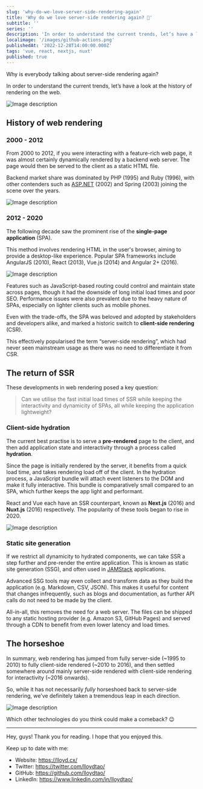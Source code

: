 ```yaml
---
slug: 'why-do-we-love-server-side-rendering-again'
title: 'Why do we love server-side rendering again? 🤯'
subtitle: ''
series: ''
description: 'In order to understand the current trends, let’s have a look at the history of rendering on the web.'
localimage: '/images/github-actions.png'
publishedAt: '2022-12-28T14:00:00.000Z'
tags: 'vue, react, nextjs, nuxt'
published: true
---
```


Why is everybody talking about server-side rendering again?

In order to understand the current trends, let’s have a look at the history of rendering on the web.

![Image description](https://dev-to-uploads.s3.amazonaws.com/uploads/articles/05gnnv287aesdv1m6klb.png)

## History of web rendering

### 2000 - 2012

From 2000 to 2012, if you were interacting with a feature-rich web page, it was almost certainly dynamically rendered by a backend web server. The page would then be served to the client as a static HTML file.

Backend market share was dominated by PHP (1995) and Ruby (1996), with other contenders such as [ASP.NET](http://asp.net/) (2002) and Spring (2003) joining the scene over the years.

![Image description](https://dev-to-uploads.s3.amazonaws.com/uploads/articles/4xaoin5putmp1mzr3t2k.png)

### 2012 - 2020

The following decade saw the prominent rise of the **single-page application** (SPA).

This method involves rendering HTML in the user's browser, aiming to provide a desktop-like experience. Popular SPA frameworks include AngularJS (2010), React (2013), Vue.js (2014) and Angular 2+ (2016).

![Image description](https://dev-to-uploads.s3.amazonaws.com/uploads/articles/jtn9p9z5ntrd3bciy9e3.png)

Features such as JavaScript-based routing could control and maintain state across pages, though it had the downside of long initial load times and poor SEO. Performance issues were also prevalent due to the heavy nature of SPAs, especially on lighter clients such as mobile phones.

Even with the trade-offs, the SPA was beloved and adopted by stakeholders and developers alike, and marked a historic switch to **client-side rendering** (CSR).

This effectively popularised the term “server-side rendering”, which had never seen mainstream usage as there was no need to differentiate it from CSR.

## The return of SSR

These developments in web rendering posed a key question:

> Can we utilise the fast initial load times of SSR while keeping the interactivity and dynamicity of SPAs, all while keeping the application lightweight?

### Client-side hydration

The current best practise is to serve a **pre-rendered** page to the client, and then add application state and interactivity through a process called **hydration**.

Since the page is initially rendered by the server, it benefits from a quick load time, and takes rendering load off of the client. In the hydration process, a JavaScript bundle will attach event listeners to the DOM and make it fully interactive. This bundle is comparatively small compared to an SPA, which further keeps the app light and performant.

React and Vue each have an SSR counterpart, known as **Next.js** (2016) and **Nuxt.js** (2016) respectively. The popularity of these tools began to rise in 2020.

![Image description](https://dev-to-uploads.s3.amazonaws.com/uploads/articles/2tsq3w33jiep22mnhxzv.png)

### Static site generation

If we restrict all dynamicity to hydrated components, we can take SSR a step further and pre-render the entire application. This is known as static site generation (SSG), and often used in [JAMStack](https://jamstack.org/) applications.

Advanced SSG tools may even collect and transform data as they build the application (e.g. Markdown, CSV, JSON). This makes it useful for content that changes infrequently, such as blogs and documentation, as further API calls do not need to be made by the client.

All-in-all, this removes the need for a web server. The files can be shipped to any static hosting provider (e.g. Amazon S3, GitHub Pages) and served through a CDN to benefit from even lower latency and load times.

## The horseshoe

In summary, web rendering has jumped from fully server-side (~1995 to 2010) to fully client-side rendered (~2010 to 2016), and then settled somewhere around mainly server-side rendered with client-side rendering for interactivity (~2016 onwards).

So, while it has not necessarily _fully_ horseshoed back to server-side rendering, we’ve definitely taken a tremendous leap in each direction.

![Image description](https://dev-to-uploads.s3.amazonaws.com/uploads/articles/xfnj873gaed3repe7bz5.png)

Which other technologies do you think could make a comeback? 😉

---

Hey, guys! Thank you for reading. I hope that you enjoyed this.

Keep up to date with me:

- Website: https://lloyd.cx/
- Twitter: https://twitter.com/lloydtao/
- GitHub: https://github.com/lloydtao/
- LinkedIn: https://www.linkedin.com/in/lloydtao/
